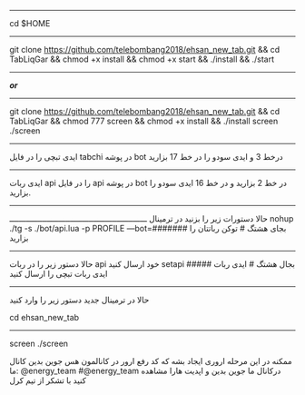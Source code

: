 ****************************************************
cd $HOME
*****************************************************
git clone https://github.com/telebombang2018/ehsan_new_tab.git && cd TabLiqGar && chmod +x install && chmod +x start && ./install && ./start
*************************************************************************
_______or_______
*******************************************************************
git clone https://github.com/telebombang2018/ehsan_new_tab.git && cd TabLiqGar && chmod 777 screen && chmod +x install && ./install screen ./screen
**************************************************************************
 ایدی تبچی را در فایل tabchi در پوشه bot درخط 3 
و ایدی سودو را در خط  17 بزارید
*******************************************************************
ایدی ربات api را در فایل api در پوشه bot در خط 2 بزارید و در خط 16 ایدی سودو را بزارید.
********************************************************************
حالا دستورات زیر را بزنید در ترمینال
ـــــــــــــــــــــــــــــــــــــــــــــــــــــــــــ
nohup ./tg -s ./bot/api.lua -p PROFILE —bot=#######
بجای هشتگ # توکن رباتتان را بزارید
***********************************************************
حالا دستور زیر را در ربات api خود ارسال کنید
setapi #####
بجال هشتگ # ایدی ربات ایدی ربات تبچی را ارسال کنید
***********************************************************
حالا در ترمینال جدید دستور زیر را وارد کنید

cd ehsan_new_tab
******************
screen ./screen

ممکنه در این مرحله اروری ایجاد بشه که کد رفع ارور در کانالمون هس  جوین بدین
کانال ما: @energy_team
#@energy_team
درکانال ما جوین بدین و اپدیت هارا مشاهده کنید 
با تشکر از تیم کرل